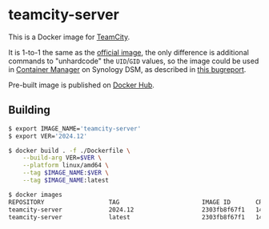 # teamcity-server

This is a Docker image for [TeamCity](https://jetbrains.com/teamcity/).

It is 1-to-1 the same as the [official image](https://hub.docker.com/r/jetbrains/teamcity-server), the only difference is additional commands to "unhardcode" the `UID`/`GID` values, so the image could be used in [Container Manager](https://synology.com/en-global/dsm/feature/docker) on Synology DSM, as described in [this bugreport](https://youtrack.jetbrains.com/issue/BND-1756/Cannot-use-Docker-Image-on-Synology-NAS-as-UID-GID-is-static#focus=Comments-27-6921347.0-0).

Pre-built image is published on [Docker Hub](https://hub.docker.com/r/decovar/teamcity-server).

## Building

``` sh
$ export IMAGE_NAME='teamcity-server'
$ export VER='2024.12'

$ docker build . -f ./Dockerfile \
    --build-arg VER=$VER \
    --platform linux/amd64 \
    --tag $IMAGE_NAME:$VER \
    --tag $IMAGE_NAME:latest

$ docker images
REPOSITORY                  TAG                       IMAGE ID       CREATED          SIZE
teamcity-server             2024.12                   2303fb8f67f1   14 seconds ago   3.53GB
teamcity-server             latest                    2303fb8f67f1   14 seconds ago   3.53GB
```
